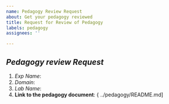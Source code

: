 ```yaml
---
name: Pedagogy Review Request
about: Get your pedagogy reviewed
title: Request for Review of Pedagogy
labels: pedagogy
assignees: ''

---
```


## *Pedagogy review Request*

1. *Exp Name*:<!--Fill the name of the experiment-->
2. *Domain*:<!-- Fill the domain/discipline that the experiment belongs to-->
3. *Lab Name*:<!-- Fill the name of the lab that the experiment belongs to-->
3. **Link to the pedagogy document**: { ../pedagogy/README.md]
